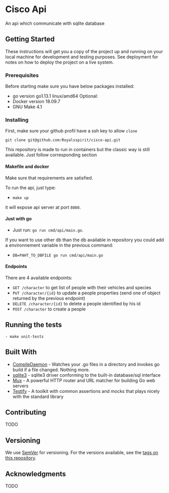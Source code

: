 # Cisco Api

An api which communicate with sqlite database

## Getting Started

These instructions will get you a copy of the project up and running on your local machine for development and testing purposes. See deployment for notes on how to deploy the project on a live system.

### Prerequisites

Before starting make sure you have below packages installed:

- go version go1.13.1 linux/amd64
Optional:
- Docker version 18.09.7
- GNU Make 4.1
  
### Installing

First, make sure your github profil have a ssh key to allow `clone`

```
git clone git@github.com:Royalsspirit/cisco-api.git
```

This repository is made to run in containers but the classic way is still available. Just follow corresponding section

#### Makefile and docker

Make sure that requirements are satisfied.

To run the api, just type:
- `make up`

it will expose api server at port `8080`.

#### Just with go

- Just run: `go run cmd/api/main.go`. 
  
If you want to use other db than the db available in repository you could add a environnement variable in the previous command:
- `DB=PAHT_TO_DBFILE go run cmd/api/main.go`

#### Endpoints

There are 4 available endpoints:

- `GET /character` to get list of people with their vehicles and species
- `PUT /character/{id}` to update a people properties (send one of object returned by the previous endpoint)
- `DELETE /character/{id}` to delete a people identified by his id
- `POST /character` to create a people
  
## Running the tests

`- make unit-tests`

## Built With

- [CompileDaemon](https://github.com/githubnemo/CompileDaemon) - Watches your .go files in a directory and invokes go build if a file changed. Nothing more.
- [sqlite3](https://github.com/mattn/go-sqlite3) - sqlite3 driver conforming to the built-in database/sql interface
- [Mux](https://github.com/gorilla/mux) - A powerful HTTP router and URL matcher for building Go web servers
- [Testify](https://github.com/stretchr/testify) - A toolkit with common assertions and mocks that plays nicely with the standard library

## Contributing

TODO

## Versioning

We use [SemVer](http://semver.org/) for versioning. For the versions available, see the [tags on this repository](https://github.com/your/project/tags).

## Acknowledgments

TODO
